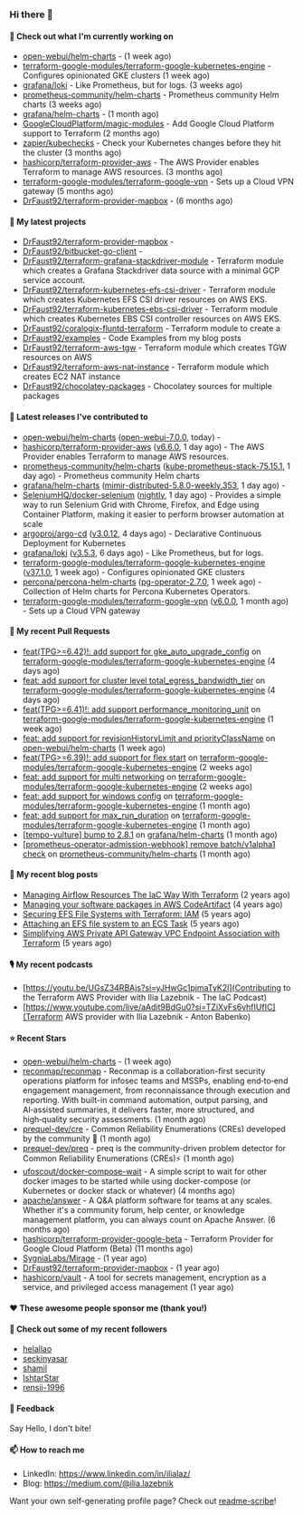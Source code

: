 ### Hi there 👋

#### 👷 Check out what I'm currently working on

- [open-webui/helm-charts](https://github.com/open-webui/helm-charts) -  (1 week ago)
- [terraform-google-modules/terraform-google-kubernetes-engine](https://github.com/terraform-google-modules/terraform-google-kubernetes-engine) - Configures opinionated GKE clusters (1 week ago)
- [grafana/loki](https://github.com/grafana/loki) - Like Prometheus, but for logs. (3 weeks ago)
- [prometheus-community/helm-charts](https://github.com/prometheus-community/helm-charts) - Prometheus community Helm charts (3 weeks ago)
- [grafana/helm-charts](https://github.com/grafana/helm-charts) -  (1 month ago)
- [GoogleCloudPlatform/magic-modules](https://github.com/GoogleCloudPlatform/magic-modules) - Add Google Cloud Platform support to Terraform (2 months ago)
- [zapier/kubechecks](https://github.com/zapier/kubechecks) - Check your Kubernetes changes before they hit the cluster (3 months ago)
- [hashicorp/terraform-provider-aws](https://github.com/hashicorp/terraform-provider-aws) - The AWS Provider enables Terraform to manage AWS resources. (3 months ago)
- [terraform-google-modules/terraform-google-vpn](https://github.com/terraform-google-modules/terraform-google-vpn) - Sets up a Cloud VPN gateway (5 months ago)
- [DrFaust92/terraform-provider-mapbox](https://github.com/DrFaust92/terraform-provider-mapbox) -  (6 months ago)

#### 🌱 My latest projects

- [DrFaust92/terraform-provider-mapbox](https://github.com/DrFaust92/terraform-provider-mapbox) - 
- [DrFaust92/bitbucket-go-client](https://github.com/DrFaust92/bitbucket-go-client) - 
- [DrFaust92/terraform-grafana-stackdriver-module](https://github.com/DrFaust92/terraform-grafana-stackdriver-module) - Terraform module which creates a Grafana Stackdriver data source with a minimal GCP service account.
- [DrFaust92/terraform-kubernetes-efs-csi-driver](https://github.com/DrFaust92/terraform-kubernetes-efs-csi-driver) - Terraform module which creates Kubernetes EFS CSI driver resources on AWS EKS.
- [DrFaust92/terraform-kubernetes-ebs-csi-driver](https://github.com/DrFaust92/terraform-kubernetes-ebs-csi-driver) - Terraform module which creates Kubernetes EBS CSI controller resources on AWS EKS.
- [DrFaust92/coralogix-fluntd-terraform](https://github.com/DrFaust92/coralogix-fluntd-terraform) - Terraform module to create a 
- [DrFaust92/examples](https://github.com/DrFaust92/examples) - Code Examples from my blog posts
- [DrFaust92/terraform-aws-tgw](https://github.com/DrFaust92/terraform-aws-tgw) - Terraform module which creates TGW resources on AWS
- [DrFaust92/terraform-aws-nat-instance](https://github.com/DrFaust92/terraform-aws-nat-instance) - Terraform module which creates EC2 NAT instance
- [DrFaust92/chocolatey-packages](https://github.com/DrFaust92/chocolatey-packages) - Chocolatey sources for multiple packages

#### 🔭 Latest releases I've contributed to

- [open-webui/helm-charts](https://github.com/open-webui/helm-charts) ([open-webui-7.0.0](https://github.com/open-webui/helm-charts/releases/tag/open-webui-7.0.0), today) - 
- [hashicorp/terraform-provider-aws](https://github.com/hashicorp/terraform-provider-aws) ([v6.6.0](https://github.com/hashicorp/terraform-provider-aws/releases/tag/v6.6.0), 1 day ago) - The AWS Provider enables Terraform to manage AWS resources.
- [prometheus-community/helm-charts](https://github.com/prometheus-community/helm-charts) ([kube-prometheus-stack-75.15.1](https://github.com/prometheus-community/helm-charts/releases/tag/kube-prometheus-stack-75.15.1), 1 day ago) - Prometheus community Helm charts
- [grafana/helm-charts](https://github.com/grafana/helm-charts) ([mimir-distributed-5.8.0-weekly.353](https://github.com/grafana/helm-charts/releases/tag/mimir-distributed-5.8.0-weekly.353), 1 day ago) - 
- [SeleniumHQ/docker-selenium](https://github.com/SeleniumHQ/docker-selenium) ([nightly](https://github.com/SeleniumHQ/docker-selenium/releases/tag/nightly), 1 day ago) - Provides a simple way to run Selenium Grid with Chrome, Firefox, and Edge using Container Platform, making it easier to perform browser automation at scale
- [argoproj/argo-cd](https://github.com/argoproj/argo-cd) ([v3.0.12](https://github.com/argoproj/argo-cd/releases/tag/v3.0.12), 4 days ago) - Declarative Continuous Deployment for Kubernetes
- [grafana/loki](https://github.com/grafana/loki) ([v3.5.3](https://github.com/grafana/loki/releases/tag/v3.5.3), 6 days ago) - Like Prometheus, but for logs.
- [terraform-google-modules/terraform-google-kubernetes-engine](https://github.com/terraform-google-modules/terraform-google-kubernetes-engine) ([v37.1.0](https://github.com/terraform-google-modules/terraform-google-kubernetes-engine/releases/tag/v37.1.0), 1 week ago) - Configures opinionated GKE clusters
- [percona/percona-helm-charts](https://github.com/percona/percona-helm-charts) ([pg-operator-2.7.0](https://github.com/percona/percona-helm-charts/releases/tag/pg-operator-2.7.0), 1 week ago) - Collection of Helm charts for Percona Kubernetes Operators.
- [terraform-google-modules/terraform-google-vpn](https://github.com/terraform-google-modules/terraform-google-vpn) ([v6.0.0](https://github.com/terraform-google-modules/terraform-google-vpn/releases/tag/v6.0.0), 1 month ago) - Sets up a Cloud VPN gateway

#### 🔨 My recent Pull Requests

- [feat(TPG&gt;=6.42)!: add support for gke_auto_upgrade_config](https://github.com/terraform-google-modules/terraform-google-kubernetes-engine/pull/2395) on [terraform-google-modules/terraform-google-kubernetes-engine](https://github.com/terraform-google-modules/terraform-google-kubernetes-engine) (4 days ago)
- [feat: add support for cluster level total_egress_bandwidth_tier](https://github.com/terraform-google-modules/terraform-google-kubernetes-engine/pull/2394) on [terraform-google-modules/terraform-google-kubernetes-engine](https://github.com/terraform-google-modules/terraform-google-kubernetes-engine) (4 days ago)
- [feat(TPG&gt;=6.41)!: add support performance_monitoring_unit](https://github.com/terraform-google-modules/terraform-google-kubernetes-engine/pull/2391) on [terraform-google-modules/terraform-google-kubernetes-engine](https://github.com/terraform-google-modules/terraform-google-kubernetes-engine) (1 week ago)
- [feat: add support for revisionHistoryLimit and priorityClassName](https://github.com/open-webui/helm-charts/pull/263) on [open-webui/helm-charts](https://github.com/open-webui/helm-charts) (1 week ago)
- [feat(TPG&gt;=6.39)!: add support for flex start](https://github.com/terraform-google-modules/terraform-google-kubernetes-engine/pull/2386) on [terraform-google-modules/terraform-google-kubernetes-engine](https://github.com/terraform-google-modules/terraform-google-kubernetes-engine) (2 weeks ago)
- [feat: add support for multi networking](https://github.com/terraform-google-modules/terraform-google-kubernetes-engine/pull/2385) on [terraform-google-modules/terraform-google-kubernetes-engine](https://github.com/terraform-google-modules/terraform-google-kubernetes-engine) (2 weeks ago)
- [feat: add support for windows config](https://github.com/terraform-google-modules/terraform-google-kubernetes-engine/pull/2375) on [terraform-google-modules/terraform-google-kubernetes-engine](https://github.com/terraform-google-modules/terraform-google-kubernetes-engine) (1 month ago)
- [feat: add support for max_run_duration](https://github.com/terraform-google-modules/terraform-google-kubernetes-engine/pull/2374) on [terraform-google-modules/terraform-google-kubernetes-engine](https://github.com/terraform-google-modules/terraform-google-kubernetes-engine) (1 month ago)
- [[tempo-vulture] bump to 2.8.1](https://github.com/grafana/helm-charts/pull/3778) on [grafana/helm-charts](https://github.com/grafana/helm-charts) (1 month ago)
- [[prometheus-operator-admission-webhook] remove batch/v1alpha1 check](https://github.com/prometheus-community/helm-charts/pull/5847) on [prometheus-community/helm-charts](https://github.com/prometheus-community/helm-charts) (1 month ago)

#### 📜 My recent blog posts

- [Managing Airflow Resources The IaC Way With Terraform](https://engineering.placer.ai/managing-airflow-resources-the-iac-way-with-terraform-ea5b8db573ad?source=rss-cac402f06fa8------2) (2 years ago)
- [Managing your software packages in AWS CodeArtifact](https://medium.com/@ilia.lazebnik/managing-your-software-packages-in-aws-codeartifact-12d00053e243?source=rss-cac402f06fa8------2) (4 years ago)
- [Securing EFS File Systems with Terraform: IAM](https://medium.com/@ilia.lazebnik/securing-efs-file-systems-with-terraform-iam-d2a066c198ab?source=rss-cac402f06fa8------2) (5 years ago)
- [Attaching an EFS file system to an ECS Task](https://medium.com/@ilia.lazebnik/attaching-an-efs-file-system-to-an-ecs-task-7bd15b76a6ef?source=rss-cac402f06fa8------2) (5 years ago)
- [Simplifying AWS Private API Gateway VPC Endpoint Association with Terraform](https://medium.com/@ilia.lazebnik/simplifying-aws-private-api-gateway-vpc-endpoint-association-with-terraform-b379a247afbf?source=rss-cac402f06fa8------2) (5 years ago)

#### 🎙️ My recent podcasts
- [https://youtu.be/UGsZ34RBAjs?si=yJHwGc1pjmaTyK2l](Contributing to the Terraform AWS Provider with Ilia Lazebnik - The IaC Podcast)
- [https://www.youtube.com/live/aAdit9BdGu0?si=TZiXvFs6vhfIUfIC](Terraform AWS provider with Ilia Lazebnik - Anton Babenko)

#### ⭐ Recent Stars

- [open-webui/helm-charts](https://github.com/open-webui/helm-charts) -  (1 week ago)
- [reconmap/reconmap](https://github.com/reconmap/reconmap) - Reconmap is a collaboration-first security operations platform for infosec teams and MSSPs, enabling end‑to‑end engagement management, from reconnaissance through execution and reporting. With built-in command automation, output parsing, and AI‑assisted summaries, it delivers faster, more structured, and high‑quality security assessments. (1 month ago)
- [prequel-dev/cre](https://github.com/prequel-dev/cre) - Common Reliability Enumerations (CREs) developed by the community 📖 (1 month ago)
- [prequel-dev/preq](https://github.com/prequel-dev/preq) - preq is the community-driven problem detector for Common Reliability Enumerations (CREs)⚡️ (1 month ago)
- [ufoscout/docker-compose-wait](https://github.com/ufoscout/docker-compose-wait) - A simple script to wait for other docker images to be started while using docker-compose (or Kubernetes or docker stack or whatever) (4 months ago)
- [apache/answer](https://github.com/apache/answer) - A Q&amp;A platform software for teams at any scales. Whether it&#39;s a community forum, help center, or knowledge management platform, you can always count on Apache Answer. (6 months ago)
- [hashicorp/terraform-provider-google-beta](https://github.com/hashicorp/terraform-provider-google-beta) - Terraform Provider for Google Cloud Platform (Beta) (11 months ago)
- [SygniaLabs/Mirage](https://github.com/SygniaLabs/Mirage) -  (1 year ago)
- [DrFaust92/terraform-provider-mapbox](https://github.com/DrFaust92/terraform-provider-mapbox) -  (1 year ago)
- [hashicorp/vault](https://github.com/hashicorp/vault) - A tool for secrets management, encryption as a service, and privileged access management (1 year ago)

#### ❤️ These awesome people sponsor me (thank you!)


#### 👯 Check out some of my recent followers

- [helallao](https://github.com/helallao)
- [seckinyasar](https://github.com/seckinyasar)
- [shamil](https://github.com/shamil)
- [IshtarStar](https://github.com/IshtarStar)
- [rensii-1996](https://github.com/rensii-1996)

#### 💬 Feedback

Say Hello, I don't bite!

#### 📫 How to reach me

- LinkedIn: https://www.linkedin.com/in/ilialaz/
- Blog: https://medium.com/@ilia.lazebnik

Want your own self-generating profile page? Check out [readme-scribe](https://github.com/muesli/readme-scribe)!


